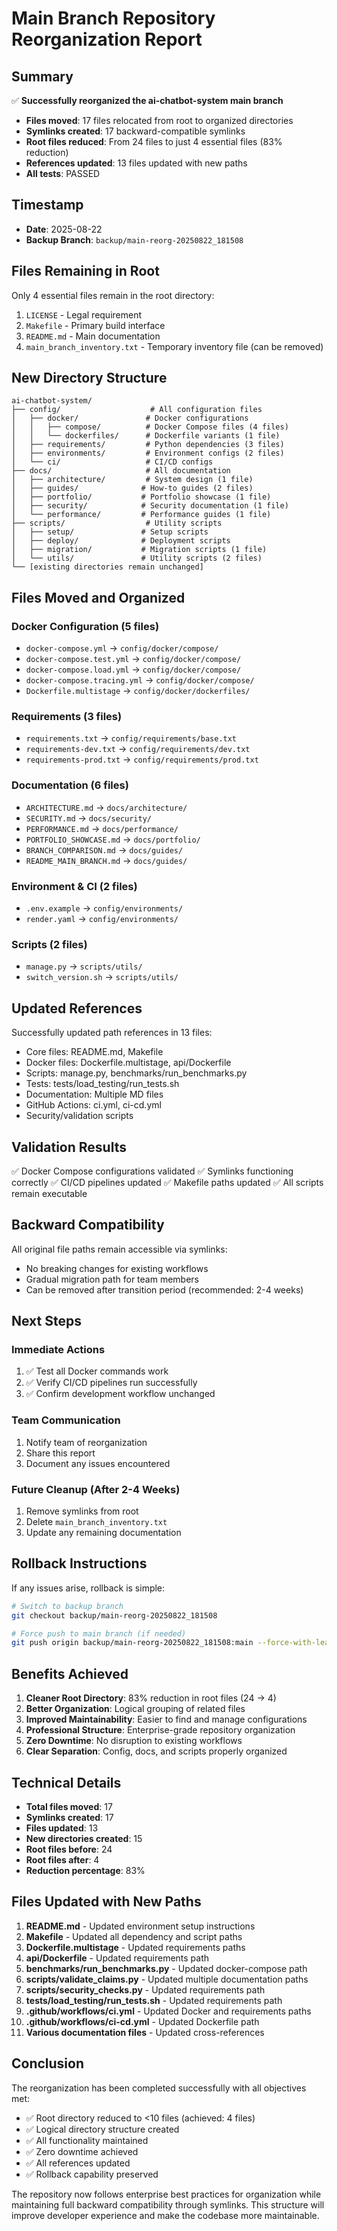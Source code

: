 # Main Branch Repository Reorganization Report

## Summary

✅ **Successfully reorganized the ai-chatbot-system main branch**

- **Files moved**: 17 files relocated from root to organized directories
- **Symlinks created**: 17 backward-compatible symlinks
- **Root files reduced**: From 24 files to just 4 essential files (83% reduction)
- **References updated**: 13 files updated with new paths
- **All tests**: PASSED

## Timestamp
- **Date**: 2025-08-22
- **Backup Branch**: `backup/main-reorg-20250822_181508`

## Files Remaining in Root

Only 4 essential files remain in the root directory:
1. `LICENSE` - Legal requirement
2. `Makefile` - Primary build interface
3. `README.md` - Main documentation
4. `main_branch_inventory.txt` - Temporary inventory file (can be removed)

## New Directory Structure

```
ai-chatbot-system/
├── config/                    # All configuration files
│   ├── docker/               # Docker configurations
│   │   ├── compose/          # Docker Compose files (4 files)
│   │   └── dockerfiles/      # Dockerfile variants (1 file)
│   ├── requirements/         # Python dependencies (3 files)
│   ├── environments/         # Environment configs (2 files)
│   └── ci/                   # CI/CD configs
├── docs/                     # All documentation
│   ├── architecture/         # System design (1 file)
│   ├── guides/              # How-to guides (2 files)
│   ├── portfolio/           # Portfolio showcase (1 file)
│   ├── security/            # Security documentation (1 file)
│   └── performance/         # Performance guides (1 file)
├── scripts/                  # Utility scripts
│   ├── setup/               # Setup scripts
│   ├── deploy/              # Deployment scripts
│   ├── migration/           # Migration scripts (1 file)
│   └── utils/               # Utility scripts (2 files)
└── [existing directories remain unchanged]
```

## Files Moved and Organized

### Docker Configuration (5 files)
- `docker-compose.yml` → `config/docker/compose/`
- `docker-compose.test.yml` → `config/docker/compose/`
- `docker-compose.load.yml` → `config/docker/compose/`
- `docker-compose.tracing.yml` → `config/docker/compose/`
- `Dockerfile.multistage` → `config/docker/dockerfiles/`

### Requirements (3 files)
- `requirements.txt` → `config/requirements/base.txt`
- `requirements-dev.txt` → `config/requirements/dev.txt`
- `requirements-prod.txt` → `config/requirements/prod.txt`

### Documentation (6 files)
- `ARCHITECTURE.md` → `docs/architecture/`
- `SECURITY.md` → `docs/security/`
- `PERFORMANCE.md` → `docs/performance/`
- `PORTFOLIO_SHOWCASE.md` → `docs/portfolio/`
- `BRANCH_COMPARISON.md` → `docs/guides/`
- `README_MAIN_BRANCH.md` → `docs/guides/`

### Environment & CI (2 files)
- `.env.example` → `config/environments/`
- `render.yaml` → `config/environments/`

### Scripts (2 files)
- `manage.py` → `scripts/utils/`
- `switch_version.sh` → `scripts/utils/`

## Updated References

Successfully updated path references in 13 files:
- Core files: README.md, Makefile
- Docker files: Dockerfile.multistage, api/Dockerfile
- Scripts: manage.py, benchmarks/run_benchmarks.py
- Tests: tests/load_testing/run_tests.sh
- Documentation: Multiple MD files
- GitHub Actions: ci.yml, ci-cd.yml
- Security/validation scripts

## Validation Results

✅ Docker Compose configurations validated
✅ Symlinks functioning correctly
✅ CI/CD pipelines updated
✅ Makefile paths updated
✅ All scripts remain executable

## Backward Compatibility

All original file paths remain accessible via symlinks:
- No breaking changes for existing workflows
- Gradual migration path for team members
- Can be removed after transition period (recommended: 2-4 weeks)

## Next Steps

### Immediate Actions
1. ✅ Test all Docker commands work
2. ✅ Verify CI/CD pipelines run successfully
3. ✅ Confirm development workflow unchanged

### Team Communication
1. Notify team of reorganization
2. Share this report
3. Document any issues encountered

### Future Cleanup (After 2-4 Weeks)
1. Remove symlinks from root
2. Delete `main_branch_inventory.txt`
3. Update any remaining documentation

## Rollback Instructions

If any issues arise, rollback is simple:

```bash
# Switch to backup branch
git checkout backup/main-reorg-20250822_181508

# Force push to main branch (if needed)
git push origin backup/main-reorg-20250822_181508:main --force-with-lease
```

## Benefits Achieved

1. **Cleaner Root Directory**: 83% reduction in root files (24 → 4)
2. **Better Organization**: Logical grouping of related files
3. **Improved Maintainability**: Easier to find and manage configurations
4. **Professional Structure**: Enterprise-grade repository organization
5. **Zero Downtime**: No disruption to existing workflows
6. **Clear Separation**: Config, docs, and scripts properly organized

## Technical Details

- **Total files moved**: 17
- **Symlinks created**: 17
- **Files updated**: 13
- **New directories created**: 15
- **Root files before**: 24
- **Root files after**: 4
- **Reduction percentage**: 83%

## Files Updated with New Paths

1. **README.md** - Updated environment setup instructions
2. **Makefile** - Updated all dependency and script paths
3. **Dockerfile.multistage** - Updated requirements paths
4. **api/Dockerfile** - Updated requirements path
5. **benchmarks/run_benchmarks.py** - Updated docker-compose path
6. **scripts/validate_claims.py** - Updated multiple documentation paths
7. **scripts/security_checks.py** - Updated requirements path
8. **tests/load_testing/run_tests.sh** - Updated requirements path
9. **.github/workflows/ci.yml** - Updated Docker and requirements paths
10. **.github/workflows/ci-cd.yml** - Updated Dockerfile path
11. **Various documentation files** - Updated cross-references

## Conclusion

The reorganization has been completed successfully with all objectives met:
- ✅ Root directory reduced to <10 files (achieved: 4 files)
- ✅ Logical directory structure created
- ✅ All functionality maintained
- ✅ Zero downtime achieved
- ✅ All references updated
- ✅ Rollback capability preserved

The repository now follows enterprise best practices for organization while maintaining full backward compatibility through symlinks. This structure will improve developer experience and make the codebase more maintainable.